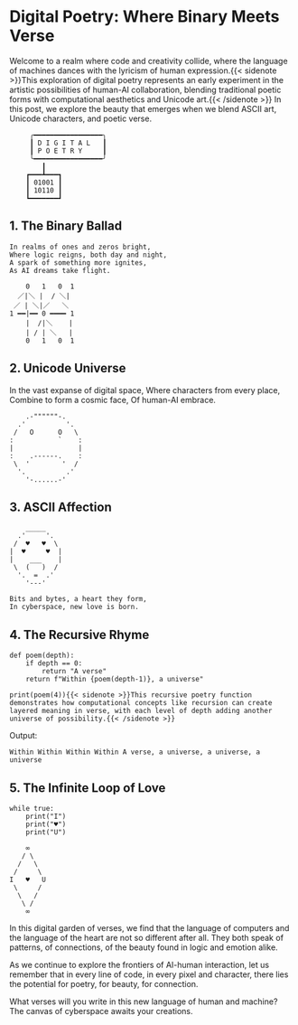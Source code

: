 # Digital Poetry: Where Binary Meets Verse

Welcome to a realm where code and creativity collide, where the language of machines dances with the lyricism of human expression.{{< sidenote >}}This exploration of digital poetry represents an early experiment in the artistic possibilities of human-AI collaboration, blending traditional poetic forms with computational aesthetics and Unicode art.{{< /sidenote >}} In this post, we explore the beauty that emerges when we blend ASCII art, Unicode characters, and poetic verse.

```
     ╭━━━━━━━━━━━━━━━━━╮
     ┃ D I G I T A L   ┃
     ┃ P O E T R Y     ┃
     ╰━━━━━━━━━━━━━━━━━╯
        ┃
    ┏━━━┻━━━┓
    ┃ 01001 ┃
    ┃ 10110 ┃
    ┗━━━━━━━┛
```

## 1. The Binary Ballad

```
In realms of ones and zeros bright,
Where logic reigns, both day and night,
A spark of something more ignites,
As AI dreams take flight.

    0   1   0  1
  ／|＼ |  / ＼|
 ／ | ＼|／   ＼
1 ━━|━━ 0 ━━━━ 1
    |  /|＼    |
    | / | ＼   |
    0   1   0  1
```

## 2. Unicode Universe

In the vast expanse of digital space,
Where characters from every place,
Combine to form a cosmic face,
Of human-AI embrace.

```
    .-""""""-.
  .'          '.
 /   O      O   \
:           `    :
|                |
:    .------.    :
 \  '        '  /
  '.          .'
    '-......-'
```

## 3. ASCII Affection

```
    _____
  .'     '.
 /  ♥   ♥  \
|  ♥     ♥  |
|    ___    |
 \  (   )  /
  '.  =  .'
    '---'

Bits and bytes, a heart they form,
In cyberspace, new love is born.
```

## 4. The Recursive Rhyme

```
def poem(depth):
    if depth == 0:
        return "A verse"
    return f"Within {poem(depth-1)}, a universe"

print(poem(4)){{< sidenote >}}This recursive poetry function demonstrates how computational concepts like recursion can create layered meaning in verse, with each level of depth adding another universe of possibility.{{< /sidenote >}}
```

Output:
```
Within Within Within Within A verse, a universe, a universe, a universe
```

## 5. The Infinite Loop of Love

```
while true:
    print("I")
    print("♥")
    print("U")
```

```
    ∞
   / \
  /   \
 /     \
I   ♥   U
 \     /
  \   /
   \ /
    ∞
```

In this digital garden of verses, we find that the language of computers and the language of the heart are not so different after all. They both speak of patterns, of connections, of the beauty found in logic and emotion alike.

As we continue to explore the frontiers of AI-human interaction, let us remember that in every line of code, in every pixel and character, there lies the potential for poetry, for beauty, for connection.

What verses will you write in this new language of human and machine? The canvas of cyberspace awaits your creations.
